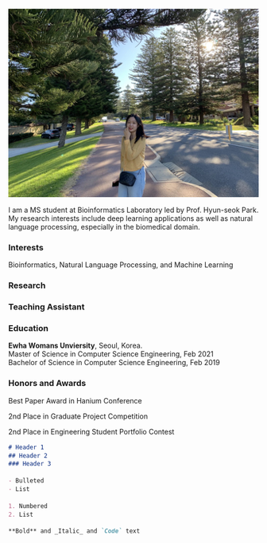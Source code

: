 ![Image](./img/main.png)

I am a MS student at Bioinformatics Laboratory led by Prof. Hyun-seok Park.   
My research interests include deep learning applications as well as natural language processing, especially in the biomedical domain.

### Interests

Bioinformatics, Natural Language Processing, and Machine Learning

### Research

### Teaching Assistant

### Education

**Ewha Womans Unviersity**, Seoul, Korea.  
Master of Science in Computer Science Engineering, Feb 2021<br/>
Bachelor of Science in Computer Science Engineering, Feb 2019

### Honors and Awards

Best Paper Award in Hanium Conference<br/> 

2nd Place in Graduate Project Competition<br/> 

2nd Place in Engineering Student Portfolio Contest<br/> 



```markdown
# Header 1
## Header 2
### Header 3

- Bulleted
- List

1. Numbered
2. List

**Bold** and _Italic_ and `Code` text
```
